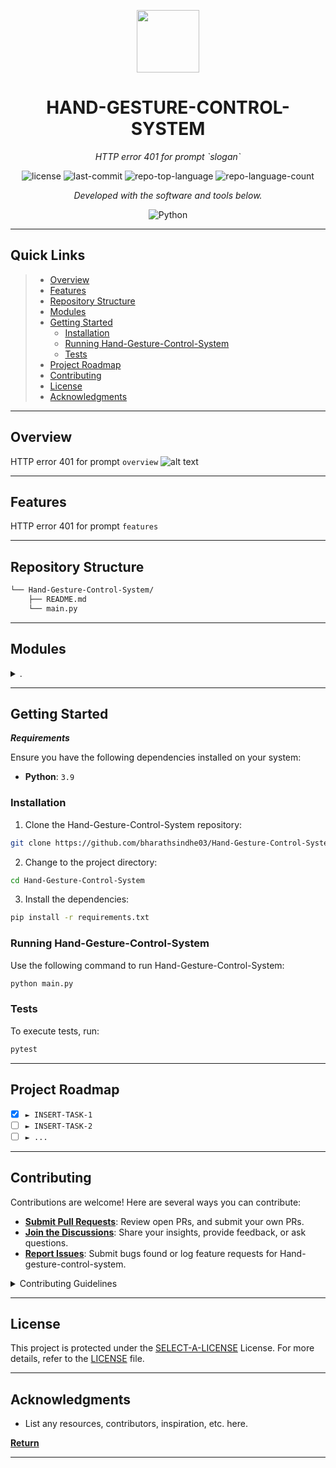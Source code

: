 <p align="center">
  <img src="https://img.icons8.com/external-tal-revivo-regular-tal-revivo/96/external-readme-is-a-easy-to-build-a-developer-hub-that-adapts-to-the-user-logo-regular-tal-revivo.png" width="100" />
</p>
<p align="center">
    <h1 align="center">HAND-GESTURE-CONTROL-SYSTEM</h1>
</p>
<p align="center">
    <em>HTTP error 401 for prompt `slogan`</em>
</p>
<p align="center">
	<img src="https://img.shields.io/github/license/bharathsindhe03/Hand-Gesture-Control-System?style=flat&color=0080ff" alt="license">
	<img src="https://img.shields.io/github/last-commit/bharathsindhe03/Hand-Gesture-Control-System?style=flat&logo=git&logoColor=white&color=0080ff" alt="last-commit">
	<img src="https://img.shields.io/github/languages/top/bharathsindhe03/Hand-Gesture-Control-System?style=flat&color=0080ff" alt="repo-top-language">
	<img src="https://img.shields.io/github/languages/count/bharathsindhe03/Hand-Gesture-Control-System?style=flat&color=0080ff" alt="repo-language-count">
<p>
<p align="center">
		<em>Developed with the software and tools below.</em>
</p>
<p align="center">
	<img src="https://img.shields.io/badge/Python-3776AB.svg?style=flat&logo=Python&logoColor=white" alt="Python">
</p>
<hr>

##  Quick Links

> - [ Overview](#-overview)
> - [ Features](#-features)
> - [ Repository Structure](#-repository-structure)
> - [ Modules](#-modules)
> - [ Getting Started](#-getting-started)
>   - [ Installation](#-installation)
>   - [ Running Hand-Gesture-Control-System](#-running-Hand-Gesture-Control-System)
>   - [ Tests](#-tests)
> - [ Project Roadmap](#-project-roadmap)
> - [ Contributing](#-contributing)
> - [ License](#-license)
> - [ Acknowledgments](#-acknowledgments)

---

##  Overview

HTTP error 401 for prompt `overview`
![alt text](https://github.com/bharathsindhe03/Hand-Gesture-Control-System/blob/main/img/img1.jpg)


---

##  Features

HTTP error 401 for prompt `features`

---

##  Repository Structure

```sh
└── Hand-Gesture-Control-System/
    ├── README.md
    └── main.py
```

---

##  Modules

<details closed><summary>.</summary>

| File                                                                                          | Summary                             |
| ---                                                                                           | ---                                 |
| [main.py](https://github.com/bharathsindhe03/Hand-Gesture-Control-System/blob/master/main.py) | HTTP error 401 for prompt `main.py` |

</details>

---

##  Getting Started

***Requirements***

Ensure you have the following dependencies installed on your system:

* **Python**: `3.9`

###  Installation

1. Clone the Hand-Gesture-Control-System repository:

```sh
git clone https://github.com/bharathsindhe03/Hand-Gesture-Control-System
```

2. Change to the project directory:

```sh
cd Hand-Gesture-Control-System
```

3. Install the dependencies:

```sh
pip install -r requirements.txt
```

###  Running Hand-Gesture-Control-System

Use the following command to run Hand-Gesture-Control-System:

```sh
python main.py
```

###  Tests

To execute tests, run:

```sh
pytest
```

---

##  Project Roadmap

- [X] `► INSERT-TASK-1`
- [ ] `► INSERT-TASK-2`
- [ ] `► ...`

---

##  Contributing

Contributions are welcome! Here are several ways you can contribute:

- **[Submit Pull Requests](https://github.com/bharathsindhe03/Hand-Gesture-Control-System/blob/main/CONTRIBUTING.md)**: Review open PRs, and submit your own PRs.
- **[Join the Discussions](https://github.com/bharathsindhe03/Hand-Gesture-Control-System/discussions)**: Share your insights, provide feedback, or ask questions.
- **[Report Issues](https://github.com/bharathsindhe03/Hand-Gesture-Control-System/issues)**: Submit bugs found or log feature requests for Hand-gesture-control-system.

<details closed>
    <summary>Contributing Guidelines</summary>

1. **Fork the Repository**: Start by forking the project repository to your GitHub account.
2. **Clone Locally**: Clone the forked repository to your local machine using a Git client.
   ```sh
   git clone https://github.com/bharathsindhe03/Hand-Gesture-Control-System
   ```
3. **Create a New Branch**: Always work on a new branch, giving it a descriptive name.
   ```sh
   git checkout -b new-feature-x
   ```
4. **Make Your Changes**: Develop and test your changes locally.
5. **Commit Your Changes**: Commit with a clear message describing your updates.
   ```sh
   git commit -m 'Implemented new feature x.'
   ```
6. **Push to GitHub**: Push the changes to your forked repository.
   ```sh
   git push origin new-feature-x
   ```
7. **Submit a Pull Request**: Create a PR against the original project repository. Clearly describe the changes and their motivations.

Once your PR is reviewed and approved, it will be merged into the main branch.

</details>

---

##  License

This project is protected under the [SELECT-A-LICENSE](https://choosealicense.com/licenses) License. For more details, refer to the [LICENSE](https://choosealicense.com/licenses/) file.

---

##  Acknowledgments

- List any resources, contributors, inspiration, etc. here.

[**Return**](#-quick-links)

---